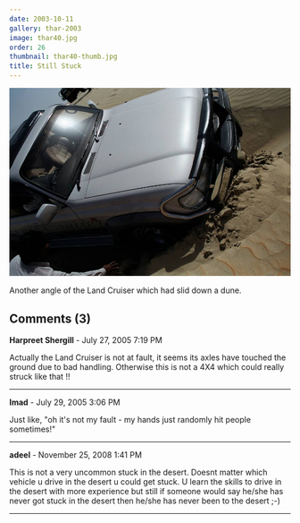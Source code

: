 ```yaml
---
date: 2003-10-11
gallery: thar-2003
image: thar40.jpg
order: 26
thumbnail: thar40-thumb.jpg
title: Still Stuck
---
```


![Still Stuck](./thar40.jpg)

Another angle of the Land Cruiser which had slid down a dune.

<div id="comments">

## Comments (3)

**Harpreet Shergill** - July 27, 2005  7:19 PM

Actually the Land Cruiser is not at fault, it seems its axles have touched the ground due to bad handling. Otherwise this is not a 4X4 which could really struck like that !!

---

**Imad** - July 29, 2005  3:06 PM

Just like, "oh it's not my fault - my hands just randomly hit people sometimes!"

---

**adeel** - November 25, 2008  1:41 PM

This is not a very uncommon stuck in the desert. Doesnt matter which vehicle u drive in the desert u could get stuck. U learn the skills to drive in the desert with more experience but still if someone would say he/she has never got stuck in the desert then he/she has never been to the desert ;-)

---

</div>